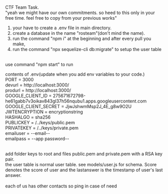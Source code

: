 CTF Team Task.<br> "yeah we might have our own commitments. so heed to this only in your free time. feel free to copy from your previous works"<br>

1. your have to create a .env file in main directory. <br>
2. create a database in the name "rosteam"(don't mind the name).<br>
3. run the command "npm i" at the beginning and after every pull you make,<br>
4. run the command "npx sequelize-cli db:migrate" to setup the user table<br>
<br>
use command "npm start" to run <br>

contents of .env(update when you add env variables to your code.)<br>
PORT = 3000<br>
devurl = http://localhost:3000/<br>
produrl = http://localhost:3000/<br>
GOOGLE_CLIENT_ID = 275671672798-he61gabb7v3oikav843gl37h56nqubu1.apps.googleusercontent.com<br>
GOOGLE_CLIENT_SECRET = JjwJshwmMsp2J_4E_g8w9O2U<br>
JWTENCRYPTION = encryptionstring<br>
HASHALGO = sha256<br>
PUBLICKEY = /../keys/public.pem<br>
PRIVATEKEY = /../keys/private.pem<br>
emailuser = --email--<br>
emailpass = --app password--<br>
<br>

add folder keys to root and files public.pem and private.pem with a RSA key pair.<br>
the user table is normal user table. see models/user.js for schema. Score denotes the score of user and the lastanswer is the timestamp of user's last answer.
<br>
<br>
each of us has other contacts so ping in case of need<br>